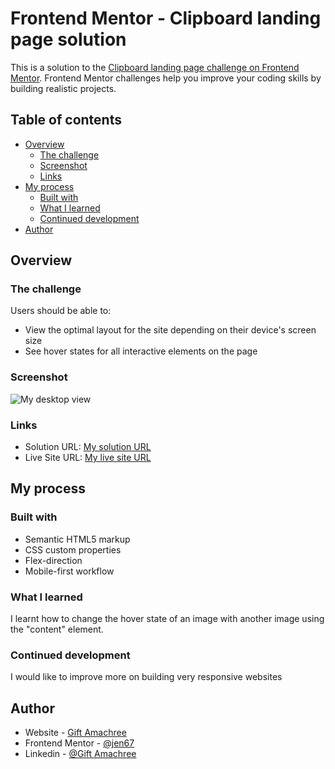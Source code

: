 # Frontend Mentor - Clipboard landing page solution

This is a solution to the [Clipboard landing page challenge on Frontend Mentor](https://www.frontendmentor.io/challenges/clipboard-landing-page-5cc9bccd6c4c91111378ecb9). Frontend Mentor challenges help you improve your coding skills by building realistic projects.

## Table of contents

- [Overview](#overview)
  - [The challenge](#the-challenge)
  - [Screenshot](#screenshot)
  - [Links](#links)
- [My process](#my-process)
  - [Built with](#built-with)
  - [What I learned](#what-i-learned)
  - [Continued development](#continued-development)
- [Author](#author)


## Overview

### The challenge

Users should be able to:

- View the optimal layout for the site depending on their device's screen size
- See hover states for all interactive elements on the page

### Screenshot

![My desktop view](./My%20designs/My%20desktop%20design.png)

### Links

- Solution URL: [My solution URL](https://github.com/jen67/hosting/tree/main/clipboard-landing-page-master)
- Live Site URL: [My live site URL](https://jen67.github.io/hosting/clipboard-landing-page-master/index.html)

## My process

### Built with

- Semantic HTML5 markup
- CSS custom properties
- Flex-direction
- Mobile-first workflow

### What I learned

I learnt how to change the hover state of an image with another image using the "content" element.

### Continued development

I would like to improve more on building very responsive websites

## Author

- Website - [Gift Amachree](https://www.your-site.com)
- Frontend Mentor - [@jen67](https://www.frontendmentor.io/profile/jen67)
- Linkedin - [@Gift Amachree](https://www.linkedin.com/in/gift-amachree-8a523623b/)
